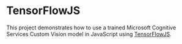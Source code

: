 # TensorFlowJS

This project demonstrates how to use a trained Microsoft Cognitive Services Custom Vision model in 
JavaScript using [TensorFlowJS](https://www.tensorflow.org/js).
